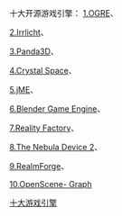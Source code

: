 十大开源游戏引擎：
[1.OGRE]()、

[2.Irrlicht]()、

[3.Panda3D]()、

[4.Crystal Space]()、

[5.jME]()、

[6.Blender Game Engine]()、

[7.Reality Factory]()、

[8.The Nebula Device 2]()、

[9.RealmForge]()、

[10.OpenScene- Graph]()

[十大游戏引擎](http://blog.csdn.net/qq_17007915/article/details/77734324?locationNum=9&fps=1)
